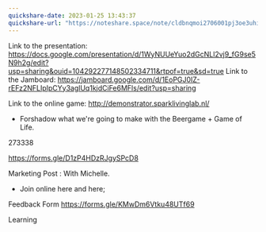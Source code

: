 ```yaml
---
quickshare-date: 2023-01-25 13:43:37
quickshare-url: "https://noteshare.space/note/cldbnqmoi2706001pj3oe3uhia#/vjFBk+4deIbpWXBOn1JTbsdX2+xMy92zF3++xWjcwc"
---
```

Link to the presentation:
https://docs.google.com/presentation/d/1WyNUUeYuo2dGcNLl2vj9_fG9se5N9h2g/edit?usp=sharing&ouid=104292277148502334711&rtpof=true&sd=true
Link to the Jamboard:
https://jamboard.google.com/d/1EoPGJ0IZ-rEFz2NFLIpIpCYy3aglUq1kjdCiFe6MFls/edit?usp=sharing

Link to the online game:
http://demonstrator.sparklivinglab.nl/

- Forshadow what we're going to make with the Beergame + Game of Life.

273338

https://forms.gle/D1zP4HDzRJgySPcD8

Marketing Post :
With Michelle.
- Join online here and here;

Feedback Form
https://forms.gle/KMwDm6Vtku48UTf69

Learning 